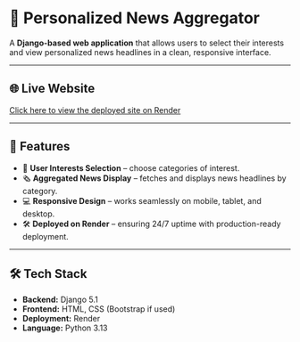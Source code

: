 # 📰 Personalized News Aggregator

A **Django-based web application** that allows users to select their interests and view personalized news headlines in a clean, responsive interface.

---

## 🌐 Live Website

[Click here to view the deployed site on Render](https://personalized-news-aggregator-2-uy44.onrender.com)

---

## 🚀 Features

- 🔎 **User Interests Selection** – choose categories of interest.
- 🗞️ **Aggregated News Display** – fetches and displays news headlines by category.
- 💻 **Responsive Design** – works seamlessly on mobile, tablet, and desktop.
- 🛠 **Deployed on Render** – ensuring 24/7 uptime with production-ready deployment.

---

## 🛠️ Tech Stack

- **Backend:** Django 5.1
- **Frontend:** HTML, CSS (Bootstrap if used)
- **Deployment:** Render
- **Language:** Python 3.13


